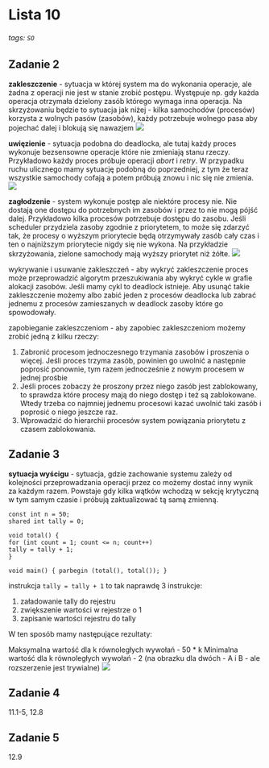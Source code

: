 # Lista 10

###### tags: `SO`

## Zadanie 2
**zakleszczenie** - sytuacja w której system ma do wykonania operacje, ale żadna z operacji nie jest w stanie zrobić postępu. Występuje np. gdy każda operacja otrzymała dzielony zasób którego wymaga inna operacja. Na skrzyżowaniu będzie to sytuacja jak niżej - kilka samochodów (procesów) korzysta z wolnych pasów (zasobów), każdy potrzebuje wolnego pasa aby pojechać dalej i blokują się nawazjem
![](https://i.imgur.com/GR725Aq.png)

**uwięzienie** - sytuacja podobna do deadlocka, ale tutaj każdy proces wykonuje bezsensowne operacje które nie zmieniają stanu rzeczy. Przykładowo każdy proces próbuje operacji *abort* i *retry*. W przypadku ruchu ulicznego mamy sytuację podobną do poprzedniej, z tym że teraz wszystkie samochody cofają a potem próbują znowu i nic się nie zmienia.
![](https://i.imgur.com/oAkcvC9.png)

**zagłodzenie** - system wykonuje postęp ale niektóre procesy nie. Nie dostają one dostępu do potrzebnych im zasobów i przez to nie mogą pójść dalej. Przykładowo kilka procesów potrzebuje dostępu do zasobu. Jeśli scheduler przydziela zasoby zgodnie z priorytetem, to może się zdarzyć tak, że procesy o wyższym priorytecie będą otrzymywały zasób cały czas i ten o najniższym priorytecie nigdy się nie wykona. Na przykładzie skrzyżowania, zielone samochody mają wyższy priorytet niż żółte.
![](https://i.imgur.com/p0M5Zqn.png)

wykrywanie i usuwanie zakleszczeń - aby wykryć zakleszczenie proces może przeprowadzić algorytm przeszukiwania aby wykryć cykle w grafie alokacji zasobów. Jeśli mamy cykl to deadlock istnieje. Aby usunąć takie zakleszczenie możemy albo zabić jeden  z procesów deadlocka lub zabrać jednemu z procesów zamieszanych w deadlock zasoby które go spowodowały.

zapobieganie zakleszczeniom - aby zapobiec zakleszczeniom możemy zrobić jedną z kilku rzeczy:
1. Zabronić procesom jednoczesnego trzymania zasobów i proszenia o więcej. Jeśli proces trzyma zasób, powinien go uwolnić a następnie poprosić ponownie, tym razem jednocześnie z nowym procesem w jednej prośbie
2. Jeśli proces zobaczy że proszony przez niego zasób jest zablokowany, to sprawdza które procesy mają do niego dostęp i też są zablokowane. Wtedy trzeba co najmniej jednemu procesowi kazać uwolnić taki zasób i poprosić o niego jeszcze raz.
3. Wprowadzić do hierarchii procesów system powiązania priorytetu z czasem zablokowania.

## Zadanie 3

**sytuacja wyścigu** - sytuacja, gdzie zachowanie systemu zależy od kolejności przeprowadzania operacji przez co możemy dostać inny wynik za każdym razem. Powstaje gdy kilka wątków wchodzą w sekcję krytyczną w tym samym czasie i próbują zaktualizować tą samą zmienną.

```
const int n = 50;
shared int tally = 0;

void total() {
for (int count = 1; count <= n; count++)
tally = tally + 1;
}

void main() { parbegin (total(), total()); }
```

instrukcja `tally = tally + 1` to tak naprawdę 3 instrukcje:
1. załadowanie tally do rejestru
2. zwiększenie wartości w rejestrze o 1
3. zapisanie wartości rejestru do tally

W ten sposób mamy następujące rezultaty:

Maksymalna wartość dla k równoległych wywołań - 50 * k
Minimalna wartość dla k równoległych wywołań - 2 (na obrazku dla dwóch - A i B - ale rozszerzenie jest trywialne)
![](https://i.imgur.com/EeBhuqe.png)

## Zadanie 4
11.1-5, 12.8

## Zadanie 5
12.9
